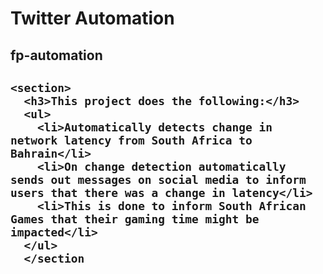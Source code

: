 
<div class="container">
  <h1>Twitter Automation</h1>
  <h2>fp-automation<h2>
    
    <section>
      <h3>This project does the following:</h3>
      <ul>
        <li>Automatically detects change in network latency from South Africa to Bahrain</li>
        <li>On change detection automatically sends out messages on social media to inform users that there was a change in latency</li>
        <li>This is done to inform South African Games that their gaming time might be impacted</li>
      </ul>
      </section
  </div>
